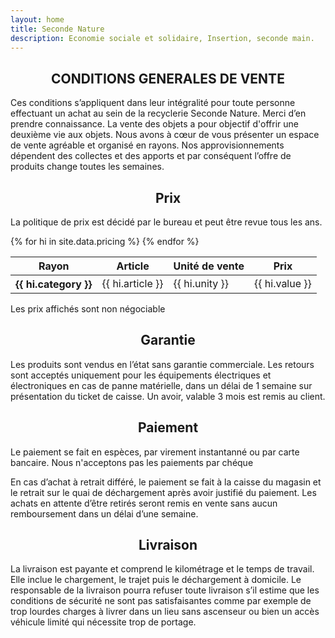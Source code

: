 ```yaml
---
layout: home
title: Seconde Nature
description: Economie sociale et solidaire, Insertion, seconde main.
---
```

<h2 style="text-align: center;" class="text-danger">CONDITIONS GENERALES DE VENTE</h2>

Ces conditions s’appliquent dans leur intégralité pour toute personne effectuant
un achat au sein de la recyclerie Seconde Nature. Merci d’en prendre connaissance.
La vente des objets a pour objectif d'offrir une deuxième vie aux objets.
Nous avons à cœur de vous présenter un espace de vente agréable et organisé en rayons.
Nos approvisionnements dépendent des collectes et des apports et par conséquent l’offre de produits change toutes les semaines.

<h2 style="text-align: center;">Prix</h2>

La politique de prix est décidé par le bureau et peut être revue tous les ans.

<table class="table table-striped table-bordered">
  <thead>
    <tr>
      <th scope="col">Rayon</th>
      <th scope="col">Article</th>
      <th scope="col">Unité de vente</th>
      <th scope="col">Prix</th>
    </tr>
  </thead>
  <tbody>
    {% for hi in site.data.pricing %}
      <tr class="table-{{ hi.status }}">
        <th scope="row">{{ hi.category }}</th>
        <td>{{ hi.article }}</td>
        <td>{{ hi.unity }}</td>
        <td>{{ hi.value }}</td>
      </tr>
    {% endfor %}
  </tbody>
</table>

Les prix affichés sont <span class="badge bg-warning">non négociable</span>

<h2 style="text-align: center;">Garantie</h2>

Les produits sont vendus en l’état <span class="badge bg-warning">sans garantie commerciale</span>. Les retours sont acceptés
uniquement pour les équipements électriques et électroniques en cas de panne matérielle, dans un délai de 1 semaine sur présentation du ticket de caisse. Un avoir, valable 3 mois est remis au client.

<h2 style="text-align: center;">Paiement</h2>

Le paiement se fait en <span class="badge bg-success">espèces</span>, par <span class="badge bg-success">virement instantanné</span> ou par <span class="badge bg-success">carte bancaire</span>.
Nous n'acceptons pas les paiements par <span class="badge bg-danger">chéque</span>

En cas d’achat à retrait différé, le paiement se fait à la caisse du magasin et le retrait sur
le quai de déchargement après avoir justifié du paiement. Les achats en attente d’être
retirés seront remis en vente sans aucun remboursement dans un délai d’une semaine.

<h2 style="text-align: center;">Livraison</h2>

La livraison est <span class="badge bg-warning">payante</span> et comprend le kilométrage et le temps de travail. Elle inclue le
chargement, le trajet puis le déchargement à domicile.
Le responsable de la livraison <span class="badge bg-warning">pourra refuser</span> toute livraison s’il estime que les conditions de
<span class="badge bg-warning">sécurité</span> ne sont pas satisfaisantes comme par exemple de trop lourdes charges à livrer
dans un lieu sans ascenseur ou bien un accès véhicule limité qui nécessite trop de
portage.